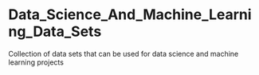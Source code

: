 # Data_Science_And_Machine_Learning_Data_Sets
Collection of data sets that can be used for data science and machine learning projects
